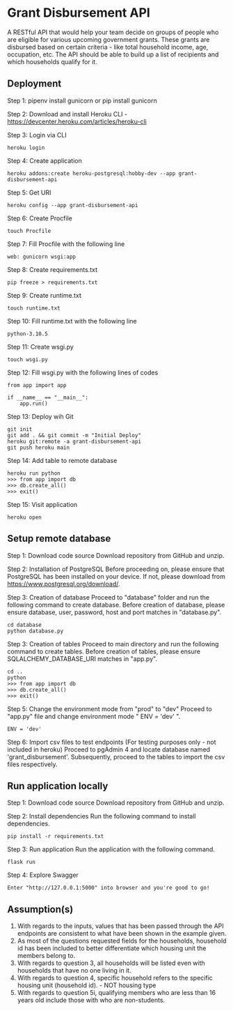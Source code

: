# Grant Disbursement API

A RESTful API that would help your team decide on groups of people who are eligible for various upcoming government grants. These grants are disbursed based on certain criteria - like total household income, age, occupation, etc. The API should be able to build up a list of recipients and which households qualify for it. 

## Deployment 

Step 1: pipenv install gunicorn or pip install gunicorn

Step 2: Download and install Heroku CLI - https://devcenter.heroku.com/articles/heroku-cli

Step 3: Login via CLI
```
heroku login 
```

Step 4: Create application 
```
heroku addons:create heroku-postgresql:hobby-dev --app grant-disbursement-api
```

Step 5: Get URI
```
heroku config --app grant-disbursement-api
```

Step 6: Create Procfile 
```
touch Procfile
```

Step 7: Fill Procfile with the following line
```
web: gunicorn wsgi:app
```

Step 8: Create requirements.txt
```
pip freeze > requirements.txt
```

Step 9: Create runtime.txt 
```
touch runtime.txt
```

Step 10: Fill runtime.txt with the following line
```
python-3.10.5
```

Step 11: Create wsgi.py 
```
touch wsgi.py
```

Step 12: Fill wsgi.py with the following lines of codes 
```
from app import app 

if __name__ == "__main__":
    app.run()
```

Step 13: Deploy wih Git 
```
git init
git add . && git commit -m "Initial Deploy"
heroku git:remote -a grant-disbursement-api
git push heroku main
```

Step 14: Add table to remote database 
```
heroku run python
>>> from app import db 
>>> db.create_all()
>>> exit()
```

Step 15: Visit application 
```
heroku open
```

## Setup remote database

Step 1: Download code source 
Download repository from GitHub and unzip. 

Step 2: Installation of PostgreSQL
Before proceeding on, please ensure that PostgreSQL has been installed on your device. If not, please download from https://www.postgresql.org/download/. 

Step 3: Creation of database 
Proceed to "database" folder and run the following command to create database.
Before creation of database, please ensure database, user, password, host and port matches in "database.py". 
```
cd database
python database.py
```

Step 3: Creation of tables
Proceed to main directory and run the following command to create tables.
Before creation of tables, please ensure SQLALCHEMY_DATABASE_URI matches in "app.py".
```
cd .. 
python
>>> from app import db 
>>> db.create_all()
>>> exit()
```

Step 5: Change the environment mode from "prod" to "dev" 
Proceed to "app.py" file and change environment mode " ENV = 'dev' ".
```
ENV = 'dev' 
```

Step 6: Import csv files to test endpoints (For testing purposes only - not included in heroku)
Proceed to pgAdmin 4 and locate database named 'grant_disbursement'. Subsequently, proceed to the tables to import the csv files respectively. 


## Run application locally

Step 1: Download code source 
Download repository from GitHub and unzip. 

Step 2: Install dependencies
Run the following command to install dependencies.
```
pip install -r requirements.txt
```

Step 3: Run application
Run the application with the following command.
```
flask run
```

Step 4: Explore Swagger
```
Enter "http://127.0.0.1:5000" into browser and you're good to go! 
```

## Assumption(s)
1. With regards to the inputs, values that has been passed through the API endpoints are consistent to what have been shown in the example given.
2. As most of the questions requested fields for the households, household id has been included to better differentiate which housing unit the members belong to. 
3. With regards to question 3, all households will be listed even with households that have no one living in it. 
4. With regards to question 4, specific household refers to the specific housing unit (household id). - NOT housing type
5. With regards to question 5i, qualifying members who are less than 16 years old include those with who are non-students. 